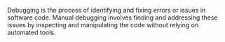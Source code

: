 Debugging is the process of identifying and fixing errors or issues in software code. Manual debugging involves finding and addressing these issues by inspecting and manipulating the code without relying on automated tools.
